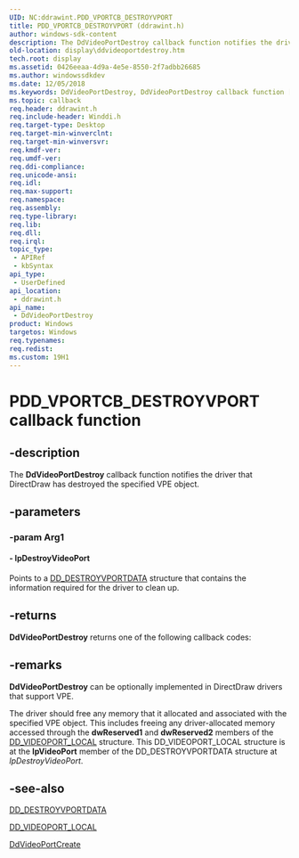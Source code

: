 ```yaml
---
UID: NC:ddrawint.PDD_VPORTCB_DESTROYVPORT
title: PDD_VPORTCB_DESTROYVPORT (ddrawint.h)
author: windows-sdk-content
description: The DdVideoPortDestroy callback function notifies the driver that DirectDraw has destroyed the specified VPE object.
old-location: display\ddvideoportdestroy.htm
tech.root: display
ms.assetid: 0426eeaa-4d9a-4e5e-8550-2f7adbb26685
ms.author: windowssdkdev
ms.date: 12/05/2018
ms.keywords: DdVideoPortDestroy, DdVideoPortDestroy callback function [Display Devices], PDD_VPORTCB_DESTROYVPORT, PDD_VPORTCB_DESTROYVPORT callback, ddfncs_865d04b1-c817-4000-9fdc-9e498dee679c.xml, ddrawint/DdVideoPortDestroy, display.ddvideoportdestroy
ms.topic: callback
req.header: ddrawint.h
req.include-header: Winddi.h
req.target-type: Desktop
req.target-min-winverclnt: 
req.target-min-winversvr: 
req.kmdf-ver: 
req.umdf-ver: 
req.ddi-compliance: 
req.unicode-ansi: 
req.idl: 
req.max-support: 
req.namespace: 
req.assembly: 
req.type-library: 
req.lib: 
req.dll: 
req.irql: 
topic_type:
 - APIRef
 - kbSyntax
api_type:
 - UserDefined
api_location:
 - ddrawint.h
api_name:
 - DdVideoPortDestroy
product: Windows
targetos: Windows
req.typenames: 
req.redist: 
ms.custom: 19H1
---
```


# PDD_VPORTCB_DESTROYVPORT callback function


## -description


The <b>DdVideoPortDestroy</b> callback function notifies the driver that DirectDraw has destroyed the specified VPE object.


## -parameters




### -param Arg1








#### - lpDestroyVideoPort

Points to a <a href="https://msdn.microsoft.com/b9e29c23-bb1a-47e8-a605-2863c4cda2af">DD_DESTROYVPORTDATA</a> structure that contains the information required for the driver to clean up.


## -returns



<b>DdVideoPortDestroy</b> returns one of the following callback codes:




## -remarks



<b>DdVideoPortDestroy</b> can be optionally implemented in DirectDraw drivers that support VPE.

The driver should free any memory that it allocated and associated with the specified VPE object. This includes freeing any driver-allocated memory accessed through the <b>dwReserved1</b> and <b>dwReserved2</b> members of the <a href="https://msdn.microsoft.com/c497d1ef-0eb1-465f-978c-60cf5606de93">DD_VIDEOPORT_LOCAL</a> structure. This DD_VIDEOPORT_LOCAL structure is at the <b>lpVideoPort</b> member of the DD_DESTROYVPORTDATA structure at <i>lpDestroyVideoPort</i>. 




## -see-also




<a href="https://msdn.microsoft.com/b9e29c23-bb1a-47e8-a605-2863c4cda2af">DD_DESTROYVPORTDATA</a>



<a href="https://msdn.microsoft.com/c497d1ef-0eb1-465f-978c-60cf5606de93">DD_VIDEOPORT_LOCAL</a>



<a href="https://msdn.microsoft.com/eeaf3cda-6220-4e8e-8f9e-9f52d1b05ab7">DdVideoPortCreate</a>
 

 

